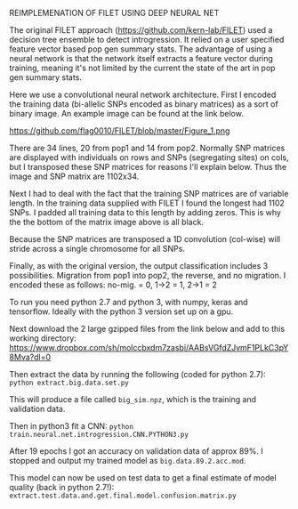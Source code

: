 REIMPLEMENATION OF FILET USING DEEP NEURAL NET

The original FILET approach (https://github.com/kern-lab/FILET) used a decision tree ensemble to detect introgression.  It relied on a user specified feature vector based pop gen summary stats. The advantage of using a neural network is that the network itself extracts a feature vector during training, meaning it's not limited by the current the state of the art in pop gen summary stats.

Here we use a convolutional neural network architecture.  First I encoded the training data (bi-allelic SNPs encoded as binary matrices) as a sort of binary image. An example image can be found at the link below.

https://github.com/flag0010/FILET/blob/master/Figure_1.png

There are 34 lines, 20 from pop1 and 14 from pop2. Normally SNP matrices are displayed with individuals on rows and SNPs (segregating sites) on cols, but I transposed these SNP matrices for reasons I'll explain below.  Thus the image and SNP matrix are 1102x34. 

Next I had to deal with the fact that the training SNP matrices are of variable length.  In the training data supplied with FILET I found the longest had 1102 SNPs. I padded all training data to this length by adding zeros.  This is why the the bottom of the matrix image above is all black.

Because the SNP matrices are transposed a 1D convolution (col-wise) will stride across a single chromosome for all SNPs.    

Finally, as with the original version, the output classification includes 3 possibilities.  Migration from pop1 into pop2, the reverse, and no migration. I encoded these as follows: no-mig. = 0, 1->2 = 1, 2->1 = 2

To run you need python 2.7 and python 3, with numpy, keras and tensorflow. Ideally with the python 3 version set up on a gpu. 

Next download the 2 large gzipped files from the link below and add to this working directory: https://www.dropbox.com/sh/molccbxdm7zasbi/AABsVGfdZJvmF1PLkC3pY8Mva?dl=0

Then extract the data by running the following (coded for python 2.7):
```python extract.big.data.set.py```

This will produce a file called ```big_sim.npz```, which is the training and validation data.

Then in python3 fit a CNN:
```python train.neural.net.introgression.CNN.PYTHON3.py```

After 19 epochs I got an accuracy on validation data of approx 89%.  I stopped and output my trained model as ```big.data.89.2.acc.mod```.

This model can now be used on test data to get a final estimate of model quality (back in python 2.7!):
```extract.test.data.and.get.final.model.confusion.matrix.py```
